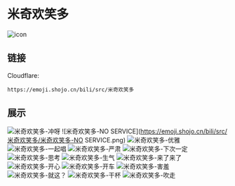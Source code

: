 # 米奇欢笑多
![icon](https://emoji.shojo.cn/bili/src/米奇欢笑多/icon.png)
## 链接
Cloudflare:
```
https://emoji.shojo.cn/bili/src/米奇欢笑多
```
## 展示
![米奇欢笑多-冲呀](https://emoji.shojo.cn/bili/src/米奇欢笑多/米奇欢笑多-冲呀.png)
![米奇欢笑多-NO SERVICE](https://emoji.shojo.cn/bili/src/米奇欢笑多/米奇欢笑多-NO SERVICE.png)
![米奇欢笑多-优雅](https://emoji.shojo.cn/bili/src/米奇欢笑多/米奇欢笑多-优雅.png)
![米奇欢笑多-一起唱](https://emoji.shojo.cn/bili/src/米奇欢笑多/米奇欢笑多-一起唱.png)
![米奇欢笑多-严肃](https://emoji.shojo.cn/bili/src/米奇欢笑多/米奇欢笑多-严肃.png)
![米奇欢笑多-下次一定](https://emoji.shojo.cn/bili/src/米奇欢笑多/米奇欢笑多-下次一定.png)
![米奇欢笑多-思考](https://emoji.shojo.cn/bili/src/米奇欢笑多/米奇欢笑多-思考.png)
![米奇欢笑多-生气](https://emoji.shojo.cn/bili/src/米奇欢笑多/米奇欢笑多-生气.png)
![米奇欢笑多-来了来了](https://emoji.shojo.cn/bili/src/米奇欢笑多/米奇欢笑多-来了来了.png)
![米奇欢笑多-开心](https://emoji.shojo.cn/bili/src/米奇欢笑多/米奇欢笑多-开心.png)
![米奇欢笑多-开车](https://emoji.shojo.cn/bili/src/米奇欢笑多/米奇欢笑多-开车.png)
![米奇欢笑多-害羞](https://emoji.shojo.cn/bili/src/米奇欢笑多/米奇欢笑多-害羞.png)
![米奇欢笑多-就这？](https://emoji.shojo.cn/bili/src/米奇欢笑多/米奇欢笑多-就这？.png)
![米奇欢笑多-干杯](https://emoji.shojo.cn/bili/src/米奇欢笑多/米奇欢笑多-干杯.png)
![米奇欢笑多-吹走](https://emoji.shojo.cn/bili/src/米奇欢笑多/米奇欢笑多-吹走.png)
